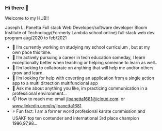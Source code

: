 ### Hi there 👋
Welcome to my HUB!!



Joseph L. Panetta
Full stack Web Developer/software developer
Bloom Institute of Technology(Formerly Lambda school online) full stack web dev program 
aug/2020 to feb/2021

- 🔭 I’m currently working on studying my school curriculum , but at my own pace this time.
- 🌱 I’m actively pursuing a career in tech education someday, I learn exceptionally better when teaching or helping someone to learn as well..
- 👯 I’m looking to collaborate on anything that will help me and/or others grow and learn.
- 🤔 I’m looking for help with coverting an application from a single action app to  a multi ditrection multifuncional app
- 💬 Ask me about anything you like, im practicing communication in a professional environment... 
- 📫 How to reach me: email jlpanetta1681@icloud.com. or www.linkedin.com/in/jlpanetta1681.
- ⚡ Fun fact: I am a former world profesional karate commission and USAKF top ten contender and international 3rd place champion 1996,97,98...
